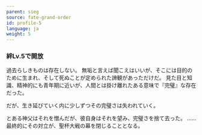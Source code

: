 ```yaml
---
parent: sieg
source: fate-grand-order
id: profile-5
language: ja
weight: 5
---
```


### 絆Lv.5で開放

過去らしきものは存在しない。
無垢と言えば聞こえはいいが、そこには目的のために生まれ、そして死ぬことが定められた諦観があっただけだ。
見た目と知識、精神的にも青年期に近いが、人間とは掛け離れたある意味で『完璧』な存在だった。

だが、生き延びていく内に少しずつその完璧さは失われていく。

とある神父はそれを憎んだが、彼自身はそれを望み、完璧さを捨て去った。
……最終的にその対立が、聖杯大戦の幕を閉じることとなる。
